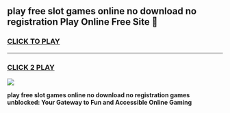 
## play free slot games online no download no registration Play Online Free Site 👋
<h3>
<a href="https://download.freeplayer.one?title=play_free_slot_games_online_no_download_no_registration&ref=21F">CLICK TO PLAY</a></h3>
<hr>

<h3>
<a href="https://download.freeplayer.one?title=play_free_slot_games_online_no_download_no_registration&ref=21F">CLICK 2 PLAY</a>
  
</h3>

<a href="https://download.freeplayer.one?title=play_free_slot_games_online_no_download_no_registration&ref=21F"><img src="https://cdnb.artstation.com/p/assets/images/images/032/539/853/original/anto-thomas-button-gif.gif"></a>


**play free slot games online no download no registration games unblocked: Your Gateway to Fun and Accessible Online Gaming**
